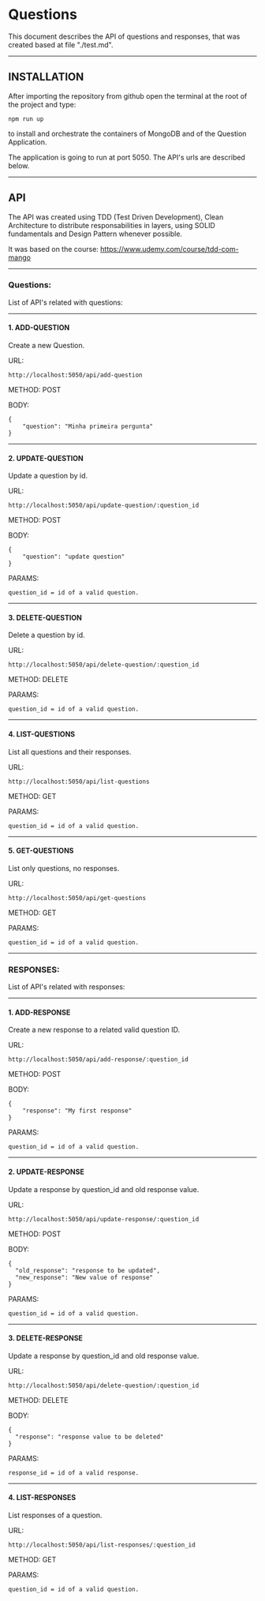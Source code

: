 # Questions 

This document describes the API of questions and responses, that was created based at file "./test.md".

---

## INSTALLATION

After importing the repository from github open the terminal at the root of the project and type:

    npm run up

to install and orchestrate the containers of MongoDB and of the Question Application.

The application is going to run at port 5050. The API's urls are described below.

---
## API

The API was created using TDD (Test Driven Development), Clean Architecture to distribute responsabilities in layers, using SOLID fundamentals and Design Pattern whenever possible.

It was based on the course: https://www.udemy.com/course/tdd-com-mango

---

### Questions:
List of API's related with questions:

---
#### 1. ADD-QUESTION

Create a new Question.

URL: 
    
    http://localhost:5050/api/add-question

METHOD: POST

BODY: 

    {
        "question": "Minha primeira pergunta"
    }

---
#### 2. UPDATE-QUESTION

Update a question by id.

URL:

    http://localhost:5050/api/update-question/:question_id

METHOD: POST

BODY: 
    
    {
        "question": "update question"
    }

PARAMS: 

    question_id = id of a valid question.

---
#### 3. DELETE-QUESTION

Delete a question by id.

URL: 

    http://localhost:5050/api/delete-question/:question_id

METHOD: DELETE

PARAMS: 

    question_id = id of a valid question.

---
#### 4. LIST-QUESTIONS

List all questions and their responses.

URL: 

    http://localhost:5050/api/list-questions

METHOD: GET

PARAMS: 

    question_id = id of a valid question.

---

#### 5. GET-QUESTIONS

List only questions, no responses.

URL: 

    http://localhost:5050/api/get-questions

METHOD: GET

PARAMS: 

    question_id = id of a valid question.

---
### RESPONSES:

List of API's related with responses:

---
#### 1. ADD-RESPONSE

Create a new response to a related valid question ID.

URL: 
    
    http://localhost:5050/api/add-response/:question_id

METHOD: POST

BODY: 

    {
        "response": "My first response"
    }

PARAMS: 

    question_id = id of a valid question.

---
#### 2. UPDATE-RESPONSE

Update a response by question_id and old response value.

URL:

    http://localhost:5050/api/update-response/:question_id

METHOD: POST

BODY: 
    
    {
      "old_response": "response to be updated",
      "new_response": "New value of response"
    }

PARAMS: 

    question_id = id of a valid question.

---

#### 3. DELETE-RESPONSE

Update a response by question_id and old response value.

URL: 

    http://localhost:5050/api/delete-question/:question_id

METHOD: DELETE

BODY: 

    {
      "response": "response value to be deleted"
    }

PARAMS: 

    response_id = id of a valid response.

---

#### 4. LIST-RESPONSES

List responses of a question.

URL: 

    http://localhost:5050/api/list-responses/:question_id

METHOD: GET

PARAMS: 

    question_id = id of a valid question.
